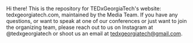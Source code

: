 Hi there! This is the repository for TEDxGeorgiaTech's website: tedxgeorgiatech.com, maintained by the Media Team. If you have any questions, or want to speak at one of our conferences or just want to join the organizing team, please reach out to us on Instagram at @tedxgeorgiatech or shoot us an email at tedxgeorgiatech@gmail.com.
